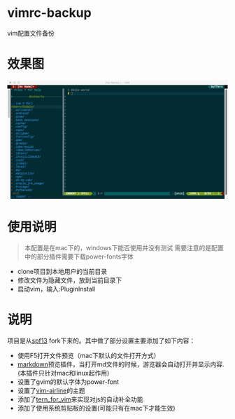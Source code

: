# vimrc-backup

vim配置文件备份

# 效果图

![](https://raw.githubusercontent.com/OTAKU-Wang/vimrc-backup/master/img/result.png)

# 使用说明

> 本配置是在mac下的，windows下能否使用并没有测试
需要注意的是配置中的部分插件需要下载power-fonts字体

- clone项目到本地用户的当前目录
- 修改文件为隐藏文件，放到当前目录下
- 启动vim，输入:PluginInstall

# 说明

项目是从[spf13](https://github.com/spf13/spf13-vim) fork下来的。其中做了部分设置主要添加了如下内容：

- 使用F5打开文件预览（mac下默认的文件打开方式）
- [markdown](https://github.com/suan/vim-instant-markdown)预览插件，当打开md文件的时候，游览器会自动打开并显示内容.(本插件只针对mac和linux起作用)
- 设置了gvim的默认字体为power-font
- 设置了[vim-airline](https://github.com/vim-airline/vim-airline)的主题
- 添加了[tern_for_vim](https://github.com/ternjs/tern_for_vim)来实现对js的自动补全功能
- 添加了使用系统剪贴板的设置(可能只有在mac下才能生效)
